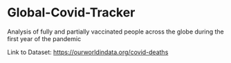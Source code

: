 # Global-Covid-Tracker
Analysis of fully and partially vaccinated people across the globe during the first year of the pandemic

Link to Dataset: https://ourworldindata.org/covid-deaths
